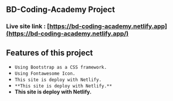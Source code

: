 ## BD-Coding-Academy Project

### Live site link : [https://bd-coding-academy.netlify.app](https://bd-coding-academy.netlify.app/)

## Features of this project

- `Using Bootstrap as a CSS framework.`
- `Using Fontawesome Icon.`
- `This site is deploy with Netlify.`
- `**This site is deploy with Netlify.**`
- **This site is deploy with Netlify.**